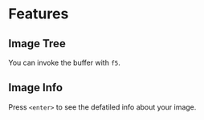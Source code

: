# Features


## Image Tree

You can invoke the buffer with `f5`.

<script type="text/javascript" src="https://asciinema.org/a/145qljt3ki9t7oauq30vsdhip.js" id="asciicast-145qljt3ki9t7oauq30vsdhip" async></script>


## Image Info

Press `<enter>` to see the defatiled info about your image.

<script type="text/javascript" src="https://asciinema.org/a/exhi7zj7bs9t1wb6j5gg4fddb.js" id="asciicast-exhi7zj7bs9t1wb6j5gg4fddb" async></script>
